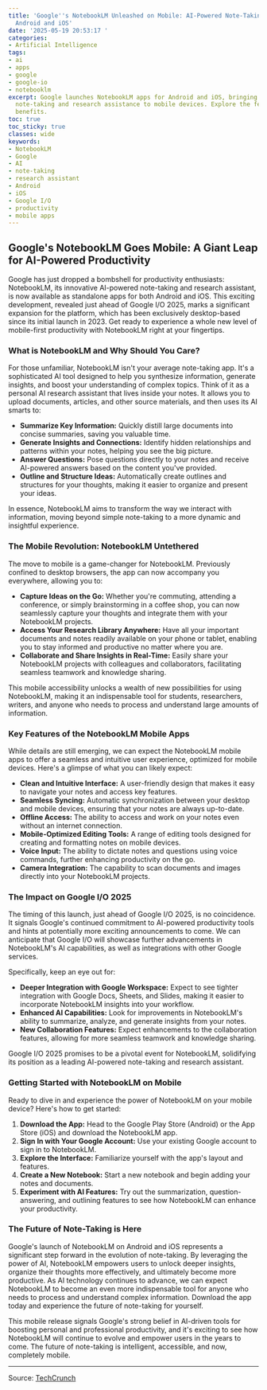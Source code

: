 ```yaml
---
title: 'Google''s NotebookLM Unleashed on Mobile: AI-Powered Note-Taking Arrives on
  Android and iOS'
date: '2025-05-19 20:53:17 '
categories:
- Artificial Intelligence
tags:
- ai
- apps
- google
- google-io
- notebooklm
excerpt: Google launches NotebookLM apps for Android and iOS, bringing AI-powered
  note-taking and research assistance to mobile devices. Explore the features and
  benefits.
toc: true
toc_sticky: true
classes: wide
keywords:
- NotebookLM
- Google
- AI
- note-taking
- research assistant
- Android
- iOS
- Google I/O
- productivity
- mobile apps
---
```


## Google's NotebookLM Goes Mobile: A Giant Leap for AI-Powered Productivity

Google has just dropped a bombshell for productivity enthusiasts: NotebookLM, its innovative AI-powered note-taking and research assistant, is now available as standalone apps for both Android and iOS. This exciting development, revealed just ahead of Google I/O 2025, marks a significant expansion for the platform, which has been exclusively desktop-based since its initial launch in 2023. Get ready to experience a whole new level of mobile-first productivity with NotebookLM right at your fingertips.

### What is NotebookLM and Why Should You Care?

For those unfamiliar, NotebookLM isn't your average note-taking app. It's a sophisticated AI tool designed to help you synthesize information, generate insights, and boost your understanding of complex topics. Think of it as a personal AI research assistant that lives inside your notes. It allows you to upload documents, articles, and other source materials, and then uses its AI smarts to:

*   **Summarize Key Information:** Quickly distill large documents into concise summaries, saving you valuable time.
*   **Generate Insights and Connections:** Identify hidden relationships and patterns within your notes, helping you see the big picture.
*   **Answer Questions:** Pose questions directly to your notes and receive AI-powered answers based on the content you've provided.
*   **Outline and Structure Ideas:** Automatically create outlines and structures for your thoughts, making it easier to organize and present your ideas.

In essence, NotebookLM aims to transform the way we interact with information, moving beyond simple note-taking to a more dynamic and insightful experience.

### The Mobile Revolution: NotebookLM Untethered

The move to mobile is a game-changer for NotebookLM. Previously confined to desktop browsers, the app can now accompany you everywhere, allowing you to:

*   **Capture Ideas on the Go:** Whether you're commuting, attending a conference, or simply brainstorming in a coffee shop, you can now seamlessly capture your thoughts and integrate them with your NotebookLM projects.
*   **Access Your Research Library Anywhere:** Have all your important documents and notes readily available on your phone or tablet, enabling you to stay informed and productive no matter where you are.
*   **Collaborate and Share Insights in Real-Time:** Easily share your NotebookLM projects with colleagues and collaborators, facilitating seamless teamwork and knowledge sharing.

This mobile accessibility unlocks a wealth of new possibilities for using NotebookLM, making it an indispensable tool for students, researchers, writers, and anyone who needs to process and understand large amounts of information.

### Key Features of the NotebookLM Mobile Apps

While details are still emerging, we can expect the NotebookLM mobile apps to offer a seamless and intuitive user experience, optimized for mobile devices. Here's a glimpse of what you can likely expect:

*   **Clean and Intuitive Interface:** A user-friendly design that makes it easy to navigate your notes and access key features.
*   **Seamless Syncing:** Automatic synchronization between your desktop and mobile devices, ensuring that your notes are always up-to-date.
*   **Offline Access:** The ability to access and work on your notes even without an internet connection.
*   **Mobile-Optimized Editing Tools:** A range of editing tools designed for creating and formatting notes on mobile devices.
*   **Voice Input:** The ability to dictate notes and questions using voice commands, further enhancing productivity on the go.
*   **Camera Integration:** The capability to scan documents and images directly into your NotebookLM projects.

### The Impact on Google I/O 2025

The timing of this launch, just ahead of Google I/O 2025, is no coincidence. It signals Google's continued commitment to AI-powered productivity tools and hints at potentially more exciting announcements to come. We can anticipate that Google I/O will showcase further advancements in NotebookLM's AI capabilities, as well as integrations with other Google services.

Specifically, keep an eye out for:

*   **Deeper Integration with Google Workspace:** Expect to see tighter integration with Google Docs, Sheets, and Slides, making it easier to incorporate NotebookLM insights into your workflow.
*   **Enhanced AI Capabilities:** Look for improvements in NotebookLM's ability to summarize, analyze, and generate insights from your notes.
*   **New Collaboration Features:** Expect enhancements to the collaboration features, allowing for more seamless teamwork and knowledge sharing.

Google I/O 2025 promises to be a pivotal event for NotebookLM, solidifying its position as a leading AI-powered note-taking and research assistant.

### Getting Started with NotebookLM on Mobile

Ready to dive in and experience the power of NotebookLM on your mobile device? Here's how to get started:

1.  **Download the App:** Head to the Google Play Store (Android) or the App Store (iOS) and download the NotebookLM app.
2.  **Sign In with Your Google Account:** Use your existing Google account to sign in to NotebookLM.
3.  **Explore the Interface:** Familiarize yourself with the app's layout and features.
4.  **Create a New Notebook:** Start a new notebook and begin adding your notes and documents.
5.  **Experiment with AI Features:** Try out the summarization, question-answering, and outlining features to see how NotebookLM can enhance your productivity.

### The Future of Note-Taking is Here

Google's launch of NotebookLM on Android and iOS represents a significant step forward in the evolution of note-taking. By leveraging the power of AI, NotebookLM empowers users to unlock deeper insights, organize their thoughts more effectively, and ultimately become more productive. As AI technology continues to advance, we can expect NotebookLM to become an even more indispensable tool for anyone who needs to process and understand complex information. Download the app today and experience the future of note-taking for yourself.

This mobile release signals Google's strong belief in AI-driven tools for boosting personal and professional productivity, and it's exciting to see how NotebookLM will continue to evolve and empower users in the years to come. The future of note-taking is intelligent, accessible, and now, completely mobile.

---

Source: [TechCrunch](https://techcrunch.com/2025/05/19/google-launches-standalone-notebooklm-app-for-android/)